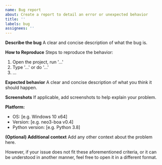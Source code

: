```yaml
---
name: Bug report
about: Create a report to detail an error or unexpected behavior
title: ''
labels: bug
assignees: ''
---
```


**Describe the bug**
A clear and concise description of what the bug is.

**How to Reproduce**
Steps to reproduce the behavior:
1. Open the project, run '...'
2. Type '...' or do '...'
3. ...

**Expected behavior**
A clear and concise description of what you think it should happen.

**Screenshots**
If applicable, add screenshots to help explain your problem.

**Platform:**
 - OS: [e.g. Windows 10 x64]
 - Version: [e.g. neo3-boa v0.4]
 - Python version: [e.g. Python 3.8]

**(Optional) Additional context**
Add any other context about the problem here.

However, if your issue does not fit these aforementioned criteria, or it can be understood in another manner, feel free to open it in a different format. 
